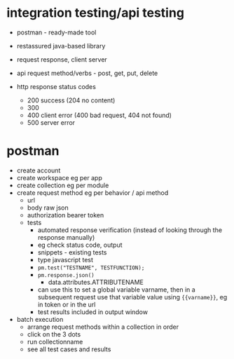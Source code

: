 # integration testing/api testing
* postman - ready-made tool
* restassured java-based library

* request response, client server
* api request method/verbs - post, get, put, delete
* http response status codes
  * 200 success (204 no content)
  * 300
  * 400 client error (400 bad request, 404 not found)
  * 500 server error
# postman
* create account
* create workspace eg per app
* create collection eg per module
* create request method eg per behavior / api method
  * url
  * body raw json
  * authorization bearer token
  * tests
    * automated response verification (instead of looking through the response manually)
    *  eg check status code, output
    * snippets - existing tests
    * type javascript test
    * `pm.test("TESTNAME", TESTFUNCTION);`
    * `pm.response.json()`
      * data.attributes.ATTRIBUTENAME
    * can use this to set a global variable varname, then in a subsequent request use that variable value using `{{varname}}`, eg in token or in the url
    * test results included in output window
* batch execution
  * arrange request methods within a collection in order
  * click on the 3 dots
  * run collectionname
  * see all test cases and results
